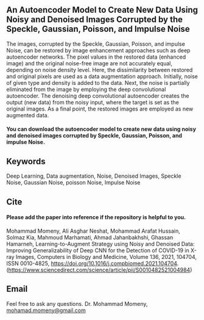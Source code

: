 ## An Autoencoder Model to Create New Data Using Noisy and Denoised Images Corrupted by the Speckle, Gaussian, Poisson, and Impulse Noise
The images, corrupted by the Speckle, Gaussian, Poisson, and impulse Noise, can be restored by image enhancement approaches such as deep autoencoder networks. The pixel values in the restored data (enhanced image) and the original noise-free image are not accurately equal, depending on noise density level. Here, the dissimilarity between restored and original pixels are used as a data augmentation approach. Initially, noise of given type and density is added to the data. Next, the noise is partially eliminated from the image by employing the deep convolutional autoencoder. The denoising deep convolutional autoencoder creates the output (new data) from the noisy input, where the target is set as the original images. As a final point, the restored images are employed as new augmented data.
#### You can download the autoencoder model to create new data using noisy and denoised images corrupted by Speckle, Gaussian, Poisson, and impulse Noise. 

## Keywords
Deep Learning, Data augmentation, Noise, Denoised Images, Speckle Noise, Gaussian Noise, poisson Noise, Impulse Noise

## Cite
#### Please add the paper into reference if the repository is helpful to you.
Mohammad Momeny, Ali Asghar Neshat, Mohammad Arafat Hussain, Solmaz Kia, Mahmoud Marhamati, Ahmad Jahanbakhshi, Ghassan Hamarneh, Learning-to-Augment Strategy using Noisy and Denoised Data: Improving Generalizability of Deep CNN for the Detection of COVID-19 in X-ray Images, Computers in Biology and Medicine, Volume 136, 2021, 104704, ISSN 0010-4825, https://doi.org/10.1016/j.compbiomed.2021.104704. (https://www.sciencedirect.com/science/article/pii/S0010482521004984)

## Email
Feel free to ask any questions. Dr. Mohammad Momeny, mohamad.momeny@gmail.com
